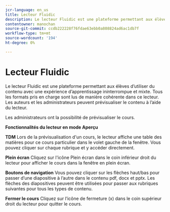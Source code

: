 ```yaml
---
jcr-language: en_us
title: Lecteur Fluidic
description: Le lecteur Fluidic est une plateforme permettant aux élèves d’utiliser du contenu avec une expérience d’apprentissage ininterrompue et mixte. Tous les formats pris en charge sont lus de manière cohérente dans ce lecteur. Les auteurs et les administrateurs peuvent prévisualiser le contenu à l’aide du lecteur.
contentowner: manochan
source-git-commit: ccdb222228f76fdae63ebb0a808824ad6ac1db7f
workflow-type: tm+mt
source-wordcount: '194'
ht-degree: 0%

---
```




# Lecteur Fluidic

Le lecteur Fluidic est une plateforme permettant aux élèves d’utiliser du contenu avec une expérience d’apprentissage ininterrompue et mixte. Tous les formats pris en charge sont lus de manière cohérente dans ce lecteur. Les auteurs et les administrateurs peuvent prévisualiser le contenu à l’aide du lecteur.

Les administrateurs ont la possibilité de prévisualiser le cours.

**Fonctionnalités du lecteur en mode Aperçu**

**TDM** Lors de la prévisualisation d&#39;un cours, le lecteur affiche une table des matières pour ce cours particulier dans le volet gauche de la fenêtre. Vous pouvez cliquer sur chaque rubrique et y accéder directement.

**Plein écran** Cliquez sur l&#39;icône Plein écran dans le coin inférieur droit du lecteur pour afficher le cours dans la fenêtre en plein écran.

**Boutons de navigation** Vous pouvez cliquer sur les flèches haut/bas pour passer d’une diapositive à l’autre dans le contenu pdf, docx et pptx. Les flèches des diapositives peuvent être utilisées pour passer aux rubriques suivantes pour tous les types de contenu.

**Fermer le cours** Cliquez sur l’icône de fermeture (x) dans le coin supérieur droit du lecteur pour quitter le cours.
